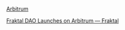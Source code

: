 [Arbitrum](../../../../Software/List/Arbitrum.md)

[Fraktal DAO Launches on Arbitrum — Fraktal](https://mirror.xyz/0x77DD52c08F4aAA9dA42ED1bF2e738B8969Ab980F/Tl7_diglw3jQSfyRLKWtAGGHUxLvx8BXTOXxAr4nKyA)